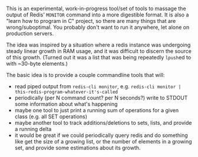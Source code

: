 This is an experimental, work-in-progress tool/set of tools to massage the output of Redis' `MONITOR`
command into a more digestible format. It is also a "learn how to program in C" project,
so there are many things that are wrong/suboptimal. You probably don't want to run
it anywhere, let alone on production servers.

The idea was inspired by a situation where a redis instance was undergoing steady linear growth in RAM usage,
and it was difficult to discern the source of this growth. (Turned out it was a list that was being repeatedly
`lpush`ed to with ~30-byte elements.)

The basic idea is to provide a couple commandline tools that will:
* read piped output from `redis-cli monitor`, e.g. `redis-cli monitor | this-redis-program-whatever-it's-called`
* periodically (per N command count? per N seconds?) write to STDOUT some information about what's happening
* maybe one tool to just print a running sum of operations for a given class (e.g. all SET operations)
* maybe another tool to track additions/deletions to sets, lists, and provide a running delta
* it would be great if we could periodically query redis and do something like get the size of a growing list,
or the number of elements in a growing set, and provide some estimations about its growth.
